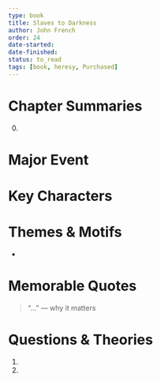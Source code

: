 ```yaml
---
type: book
title: Slaves to Darkness
author: John French
order: 24
date-started: 
date-finished: 
status: to_read
tags: [book, heresy, Purchased]
---
```

# Chapter Summaries
0. 
 
# Major Event



# Key Characters


# Themes & Motifs
- 

# Memorable Quotes
> “...” — why it matters

# Questions & Theories
1. 
2. 